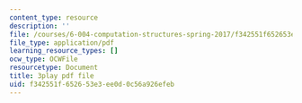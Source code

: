 ```yaml
---
content_type: resource
description: ''
file: /courses/6-004-computation-structures-spring-2017/f342551f652653e3ee0d0c56a926efeb_9eWKuWyXYKY.pdf
file_type: application/pdf
learning_resource_types: []
ocw_type: OCWFile
resourcetype: Document
title: 3play pdf file
uid: f342551f-6526-53e3-ee0d-0c56a926efeb
---
```


